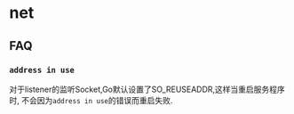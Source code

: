 # net
## FAQ
### `address in use`
对于listener的监听Socket,Go默认设置了SO_REUSEADDR,这样当重启服务程序时, 不会因为`address in use`的错误而重启失败.
